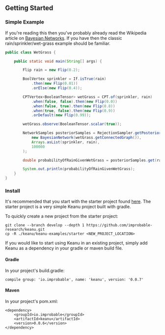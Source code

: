 ## Getting Started

### Simple Example

If you're reading this then you've probably already read the Wikipedia article on
[Bayesian Networks](https://en.wikipedia.org/wiki/Bayesian_network). If you have
then the classic rain/sprinkler/wet-grass example should be familiar.

```java
public class WetGrass {

    public static void main(String[] args) {

        Flip rain = new Flip(0.2);

        BoolVertex sprinkler = If.isTrue(rain)
            .then(new Flip(0.01))
            .orElse(new Flip(0.4));

        CPTVertex<BooleanTensor> wetGrass = CPT.of(sprinkler, rain)
            .when(false, false).then(new Flip(0.0))
            .when(false, true).then(new Flip(0.8))
            .when(true, false).then(new Flip(0.9))
            .orDefault(new Flip(0.99));

        wetGrass.observe(BooleanTensor.scalar(true));

        NetworkSamples posteriorSamples = RejectionSampler.getPosteriorSamples(
            new BayesianNetwork(wetGrass.getConnectedGraph()),
            Arrays.asList(sprinkler, rain),
            100000
        );

        double probabilityOfRainGivenWetGrass = posteriorSamples.get(rain).probability(isRaining -> isRaining.scalar() == true);

        System.out.println(probabilityOfRainGivenWetGrass);
    }
}
```

### Install

It's recommended that you start with the starter project found [here](../keanu-examples/starter).
The starter project is a very simple Keanu project built with gradle. 

To quickly create a new project from the starter project:
```
git clone --branch develop --depth 1 https://github.com/improbable-research/keanu.git
cp -R ./keanu/keanu-examples/starter <NEW_PROJECT_LOCATION>
```

If you would like to start using Keanu in an existing project, simply add Keanu as a dependency 
in your gradle or maven build file.

#### Gradle

In your project's build.gradle:

```$groovy
compile group: 'io.improbable', name: 'keanu', version: '0.0.7'
```

#### Maven

In your project's pom.xml:

```
<dependency>
    <groupId>io.improbable</groupId>
    <artifactId>keanu</artifactId>
    <version>0.0.6</version>
</dependency>
```
